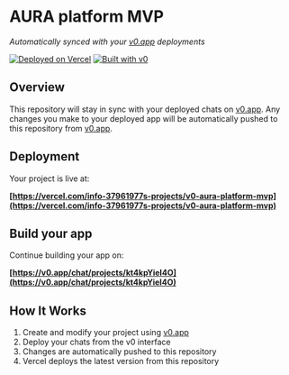 # AURA platform MVP

*Automatically synced with your [v0.app](https://v0.app) deployments*

[![Deployed on Vercel](https://img.shields.io/badge/Deployed%20on-Vercel-black?style=for-the-badge&logo=vercel)](https://vercel.com/info-37961977s-projects/v0-aura-platform-mvp)
[![Built with v0](https://img.shields.io/badge/Built%20with-v0.app-black?style=for-the-badge)](https://v0.app/chat/projects/kt4kpYieI4O)

## Overview

This repository will stay in sync with your deployed chats on [v0.app](https://v0.app).
Any changes you make to your deployed app will be automatically pushed to this repository from [v0.app](https://v0.app).

## Deployment

Your project is live at:

**[https://vercel.com/info-37961977s-projects/v0-aura-platform-mvp](https://vercel.com/info-37961977s-projects/v0-aura-platform-mvp)**

## Build your app

Continue building your app on:

**[https://v0.app/chat/projects/kt4kpYieI4O](https://v0.app/chat/projects/kt4kpYieI4O)**

## How It Works

1. Create and modify your project using [v0.app](https://v0.app)
2. Deploy your chats from the v0 interface
3. Changes are automatically pushed to this repository
4. Vercel deploys the latest version from this repository